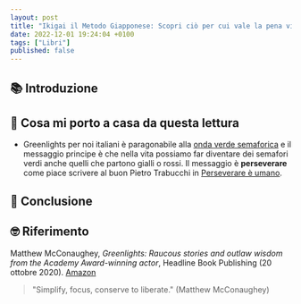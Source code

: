 ```yaml
---
layout: post
title: "Ikigai il Metodo Giapponese: Scopri ciò per cui vale la pena vivere con la Via Giapponese alla Felicità (Allegra De Laureti)"
date: 2022-12-01 19:24:04 +0100
tags: ["Libri"]
published: false
---
```

## 📚 Introduzione


## 🚀 Cosa mi porto a casa da questa lettura

* Greenlights per noi italiani è paragonabile alla [onda verde semaforica](https://it.wikipedia.org/wiki/Onda_verde_(semaforo)) e il messaggio principe è che nella vita possiamo far diventare dei semafori verdi anche quelli che partono gialli o rossi. Il messaggio è **perseverare** come piace scrivere al buon Pietro Trabucchi in [Perseverare è umano](../2021-10-01-perseverare-e-umano).

## 🍷 Conclusione


## 🤓 Riferimento

Matthew McConaughey, _Greenlights: Raucous stories and outlaw wisdom from the Academy Award-winning actor_, Headline Book Publishing (20 ottobre 2020). [Amazon](https://www.amazon.it/Greenlights-Raucous-stories-Academy-Award-winning/dp/1472280830/ref=sr_1_1?__mk_it_IT=%C3%85M%C3%85%C5%BD%C3%95%C3%91&crid=2GAWDTVI4IYPH&keywords=Matthew+McConaughey+Raucous+stories+and+outlaw+wisdom&qid=1659714480&s=books&sprefix=matthew+mcconaughey+raucous+stories+and+outlaw+wisdom%2Cstripbooks%2C118&sr=1-1)

> "Simplify, focus, conserve to liberate." (Matthew McConaughey)